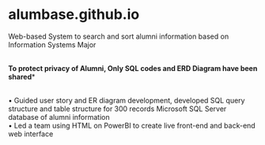 # alumbase.github.io
 Web-based System to search and sort alumni information based on Information Systems Major	 
<br />

********To protect privacy of Alumni, Only SQL codes and ERD Diagram have been shared*********

<br />
•	Guided user story and ER diagram development, developed SQL query structure and table structure for 300 records Microsoft SQL Server database of alumni information 

<br />
•	Led a team using HTML on PowerBI to create live front-end and back-end web interface